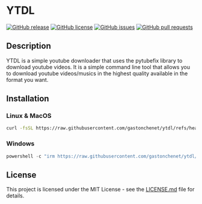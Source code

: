 # YTDL

[![GitHub release](https://img.shields.io/github/v/release/gastonchenet/ytdl)](https://github.com/gastonchenet/ytdl/releases)
[![GitHub license](https://img.shields.io/github/license/gastonchenet/ytdl)](https://github.com/gastonchenet/ytdl/blob/main/LICENSE)
[![GitHub issues](https://img.shields.io/github/issues/gastonchenet/ytdl)](https://github.com/gastonchenet/ytdl/issues)
[![GitHub pull requests](https://img.shields.io/github/issues-pr/gastonchenet/ytdl)](https://github.com/gastonchenet/ytdl/pulls)

## Description

YTDL is a simple youtube downloader that uses the pytubefix library to download youtube videos. It is a simple command line tool that allows you to download youtube videos/musics in the highest quality available in the format you want.

## Installation

### Linux & MacOS

```bash
curl -fsSL https://raw.githubusercontent.com/gastonchenet/ytdl/refs/heads/main/scripts/install.sh | bash
```

### Windows

```powershell
powershell -c "irm https://raw.githubusercontent.com/gastonchenet/ytdl/refs/heads/main/scripts/install.ps1 | iex"
```

## License

This project is licensed under the MIT License - see the [LICENSE.md](LICENSE.md) file for details.
